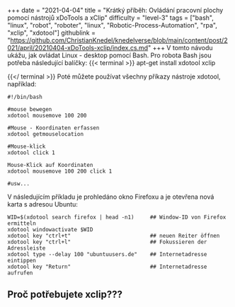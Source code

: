 +++
date = "2021-04-04"
title = "Krátký příběh: Ovládání pracovní plochy pomocí nástrojů xDoTools a xClip"
difficulty = "level-3"
tags = ["bash", "linux", "robot", "roboter", "linux", "Robotic-Process-Automation", "rpa", "xclip", "xdotool"]
githublink = "https://github.com/ChristianKnedel/knedelverse/blob/main/content/post/2021/april/20210404-xDoTools-xclip/index.cs.md"
+++
V tomto návodu ukážu, jak ovládat Linux - desktop pomocí Bash. Pro robota Bash jsou potřeba následující balíčky:
{{< terminal >}}
apt-get install xdotool xclip

{{</ terminal >}}
Poté můžete používat všechny příkazy nástroje xdotool, například:
```
#!/bin/bash

#mouse bewegen
xdotool mousemove 100 200 

#Mouse - Koordinaten erfassen
xdotool getmouselocation 

#Mouse-klick
xdotool click 1 

Mouse-Klick auf Koordinaten
xdotool mousemove 100 200 click 1 

#usw...

```
V následujícím příkladu je prohledáno okno Firefoxu a je otevřena nová karta s adresou Ubuntu:
```
WID=$(xdotool search firefox | head -n1)     ## Window-ID von Firefox ermitteln
xdotool windowactivate $WID
xdotool key "ctrl+t"                         ## neuen Reiter öffnen
xdotool key "ctrl+l"                         ## Fokussieren der Adressleiste
xdotool type --delay 100 "ubuntuusers.de"    ## Internetadresse eintippen
xdotool key "Return"                         ## Internetadresse aufrufen 

```

## Proč potřebujete xclip???
